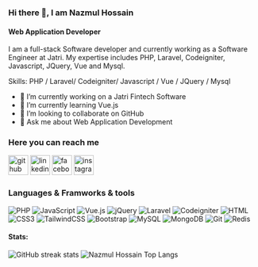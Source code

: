 ### Hi there 👋, I am Nazmul Hossain
#### Web Application Developer


I am a full-stack Software developer and currently working as a Software Engineer at Jatri. My expertise includes PHP, Laravel, Codeigniter, Javascript, JQuery, Vue and Mysql.

Skills: PHP / Laravel/ Codeigniter/ Javascript / Vue / JQuery / Mysql

- 🔭 I’m currently working on a Jatri Fintech Software 
- 🌱 I’m currently learning Vue.js 
- 👯 I’m looking to collaborate on GitHub 
- 💬 Ask me about Web Application Development 

### Here you can reach me
[<img src='https://cdn.jsdelivr.net/npm/simple-icons@3.0.1/icons/github.svg' alt='github' height='40'>](https://github.com/Nazmul96)  [<img src='https://cdn.jsdelivr.net/npm/simple-icons@3.0.1/icons/linkedin.svg' alt='linkedin' height='40'>](https://www.linkedin.com/in/nazmul-hossain-061154171/)  [<img src='https://cdn.jsdelivr.net/npm/simple-icons@3.0.1/icons/facebook.svg' alt='facebook' height='40'>](https://www.facebook.com/nazmul.hossain.shoron)  [<img src='https://cdn.jsdelivr.net/npm/simple-icons@3.0.1/icons/instagram.svg' alt='instagram' height='40'>](https://www.instagram.com/nazmulhossainshoron/)  

### Languages & Framworks & tools
![PHP](https://img.shields.io/badge/PHP-777BB4?style=flat-square&logo=php&logoColor=white)
![JavaScript](https://img.shields.io/badge/JavaScript-F7DF1E?style=flat-square&logo=javascript&logoColor=black)
![Vue.js](https://img.shields.io/badge/Vue.js-35495E?style=flat-square&logo=vue.js&logoColor=4FC08D)
![jQuery](https://img.shields.io/badge/jQuery-0769AD?style=flat-square&logo=jquery&logoColor=white)
![Laravel](https://img.shields.io/badge/Laravel-FF2D20?style=flat-square&logo=laravel&logoColor=white)
![Codeigniter](https://img.shields.io/badge/Codeigniter-F38020?style=flat-square&logo=codeigniter&logoColor=white)
![HTML](https://img.shields.io/badge/HTML5-E34F26?style=flat-square&logo=html5&logoColor=white)
![CSS3](https://img.shields.io/badge/CSS3-1572B6?style=flat-square&logo=css3&logoColor=white)
![TailwindCSS](https://img.shields.io/badge/Tailwind_CSS-38B2AC?style=flat-square&logo=tailwind-css&logoColor=white)
![Bootstrap](https://img.shields.io/badge/Bootstrap-563D7C?style=flat-square&logo=bootstrap&logoColor=white)
![MySQL](https://img.shields.io/badge/MySQL-005C84?style=flat-square&logo=mysql&logoColor=white)
![MongoDB](https://img.shields.io/badge/MongoDB-003545?style=flat-square&logo=mysql&logoColor=white)
![Git](https://img.shields.io/badge/Git-000000?&style=flat-square&logo=redis&logoColor=white)
![Redis](https://img.shields.io/badge/redis-%23DD0031.svg?&style=flat-square&logo=redis&logoColor=white)



#### Stats:
![GitHub streak stats](https://github-readme-streak-stats.herokuapp.com/?user=Nazmul96&show_icons=true&count_private=true)
![Nazmul Hossain Top Langs](https://github-readme-stats.vercel.app/api/top-langs/?username=Nazmul96&layout=compact)
 


